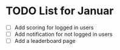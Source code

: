 # TODO List for Januar

- [ ] Add scoring for logged in users
- [ ] Add notification for not logged in users
- [ ] Add a leaderboard page

<!-- ... existing content ... -->
